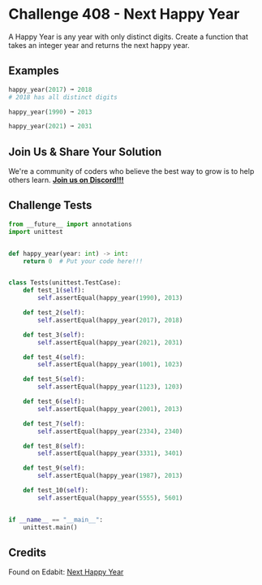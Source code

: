# Challenge 408 - Next Happy Year

A Happy Year is any year with only distinct digits. Create a function that takes an integer year and returns the next happy year.

## Examples
```python
happy_year(2017) ➞ 2018
# 2018 has all distinct digits

happy_year(1990) ➞ 2013

happy_year(2021) ➞ 2031
```
## Join Us & Share Your Solution

We're a community of coders who believe the best way to grow is to help others learn. **[Join us on Discord!!!](https://discord.gg/sfHykntuGy)**

## Challenge Tests
```python
from __future__ import annotations
import unittest


def happy_year(year: int) -> int:
    return 0  # Put your code here!!!


class Tests(unittest.TestCase):
    def test_1(self):
        self.assertEqual(happy_year(1990), 2013)

    def test_2(self):
        self.assertEqual(happy_year(2017), 2018)

    def test_3(self):
        self.assertEqual(happy_year(2021), 2031)

    def test_4(self):
        self.assertEqual(happy_year(1001), 1023)

    def test_5(self):
        self.assertEqual(happy_year(1123), 1203)

    def test_6(self):
        self.assertEqual(happy_year(2001), 2013)

    def test_7(self):
        self.assertEqual(happy_year(2334), 2340)

    def test_8(self):
        self.assertEqual(happy_year(3331), 3401)

    def test_9(self):
        self.assertEqual(happy_year(1987), 2013)

    def test_10(self):
        self.assertEqual(happy_year(5555), 5601)


if __name__ == "__main__":
    unittest.main()
```
## Credits

Found on Edabit: [Next Happy Year](https://edabit.com/challenge/5FoNY2Z7B5wSCDTA4)
